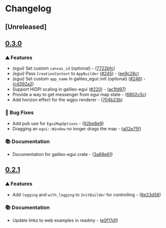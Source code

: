 # Changelog

## [Unreleased]

## [0.3.0](https://github.com/Maximkaaa/galileo/compare/galileo-egui-v0.2.1...galileo-egui-v0.3.0)

### ⛰️ Features


- *(egui)* Set custom `canvas_id` (optional) - ([7722bfc](https://github.com/Maximkaaa/galileo/commit/7722bfc43bc0c695dd52937b23cf6a9f3d66f1f4))
- *(egui)* Pass `CreationContext` to `AppBuilder` ([#245](https://github.com/Maximkaaa/galileo/pull/245)) - ([ee9c28c](https://github.com/Maximkaaa/galileo/commit/ee9c28cf489dd391b42ba302fca69e1a7755ead1))
- *(egui)* Set custom `app_name` in galileo_egui::init (optional) ([#246](https://github.com/Maximkaaa/galileo/pull/246)) - ([cd392a2](https://github.com/Maximkaaa/galileo/commit/cd392a2e4d431033bb2a1ca509212aa77b4c2cb3))
- Support HiDPI scaling in galileo-egui ([#220](https://github.com/Maximkaaa/galileo/pull/220)) - ([ac1fd97](https://github.com/Maximkaaa/galileo/commit/ac1fd97215ac2aedbc10df2f4f87511c319d7917))
- Provide a way to get messenger from egui map state - ([6802c5c](https://github.com/Maximkaaa/galileo/commit/6802c5c8e58e98ff30ef1e7ef51f4729d03fcb83))
- Add horizon effect for the wgpu renderer - ([704b23b](https://github.com/Maximkaaa/galileo/commit/704b23b76531f5faa56b8e822c81043897cfae6f))

### 🐛 Bug Fixes


- Add pub use for `EguiMapOptions` - ([92be8e9](https://github.com/Maximkaaa/galileo/commit/92be8e9a858267b10a86c491f8a051ef99feef46))
- Dragging an `egui::Window` no longer drags the map - ([a02e75f](https://github.com/Maximkaaa/galileo/commit/a02e75fe7f731f7c48aad1f2b0323ba8f81013bb))

### 📚 Documentation


- Documentation for galileo-egui crate - ([3a88e61](https://github.com/Maximkaaa/galileo/commit/3a88e6110d213acc6716c588dab8a058741301e3))


## [0.2.1](https://github.com/Maximkaaa/galileo/compare/galileo-egui-v0.2.0...galileo-egui-v0.2.1)

### ⛰️ Features


- Add `logging` and `with_logging` to `InitBuilder` for controlling - ([8e23d58](https://github.com/Maximkaaa/galileo/commit/8e23d589bdcd4fad5e1f95c7cbba91572cbccaed))

### 📚 Documentation


- Update links to web examples in readmy - ([e0f17d1](https://github.com/Maximkaaa/galileo/commit/e0f17d1f2ae229a3d4eafe561baeba99cfed69b9))

